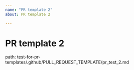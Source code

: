 ```yaml
---
name: "PR template 2"
about: PR template 2

---
```


# PR template 2

path: test-for-pr-templates/.github/PULL_REQUEST_TEMPLATE/pr_test_2.md
